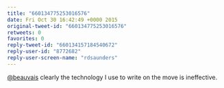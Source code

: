 ```yaml
---
title: "660134775253016576"
date: Fri Oct 30 16:42:49 +0000 2015
original-tweet-id: "660134775253016576"
retweets: 0
favorites: 0
reply-tweet-id: "660134157184540672"
reply-user-id: "8772682"
reply-user-screen-name: "rdsaunders"
---
```

<a href="https://twitter.com/beauvais">@beauvais</a> clearly the technology I use to write on the move is ineffective.
